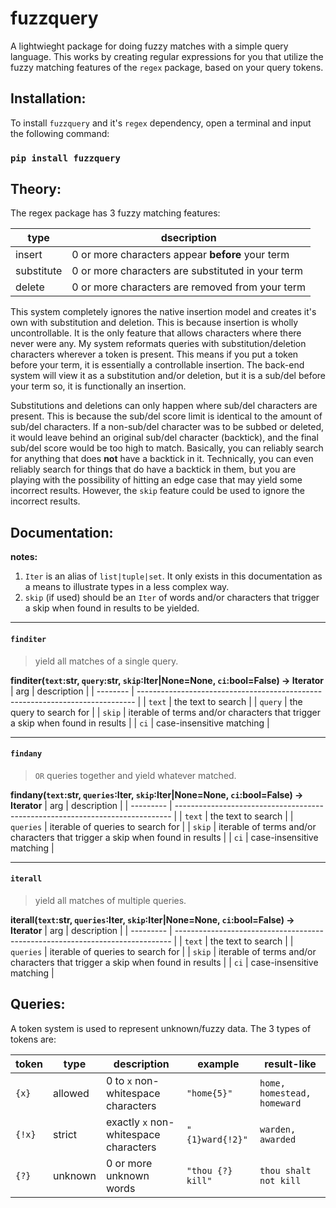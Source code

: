 # fuzzquery
A lightwieght package for doing fuzzy matches with a simple query language. This works by creating regular expressions for you that utilize the fuzzy matching features of the `regex` package, based on your query tokens. 


## Installation:
To install `fuzzquery` and it's `regex` dependency, open a terminal and input the following command: 
### `pip install fuzzquery`

## Theory:
The regex package has 3 fuzzy matching features:

| type       | dsecription                                       |
| ---------- | ------------------------------------------------- |
| insert     | 0 or more characters appear **before** your term  |
| substitute | 0 or more characters are substituted in your term |
| delete     | 0 or more characters are removed from your term   |

This system completely ignores the native insertion model and creates it's own with substitution and deletion. This is because insertion is wholly uncontrollable. It is the only feature that allows characters where there never were any. My system reformats queries with substitution/deletion characters wherever a token is present. This means if you put a token before your term, it is essentially a controllable insertion. The back-end system will view it as a substitution and/or deletion, but it is a sub/del before your term so, it is functionally an insertion. 

Substitutions and deletions can only happen where sub/del characters are present. This is because the sub/del score limit is identical to the amount of sub/del characters. If a non-sub/del character was to be subbed or deleted, it would leave behind an original sub/del character (backtick), and the final sub/del score would be too high to match. Basically, you can reliably search for anything that does **not** have a backtick in it. Technically, you can even reliably search for things that do have a backtick in them, but you are playing with the possibility of hitting an edge case that may yield some incorrect results. However, the `skip` feature could be used to ignore the incorrect results.

## Documentation:

**notes:**

1) `Iter` is an alias of `list|tuple|set`. It only exists in this documentation as a means to illustrate types in a less complex way.
2) `skip` (if used) should be an `Iter` of words and/or characters that trigger a skip when found in results to be yielded.

--------

#### `finditer`
> yield all matches of a single query.

**finditer(`text`:str, `query`:str, `skip`:Iter|None=None, `ci`:bool=False) -> Iterator**
| arg      | description                                                                   |
| -------- | ----------------------------------------------------------------------------- |
| `text`   | the text to search                                                            |
| `query`  | the query to search for                                                       |
| `skip`   | iterable of terms and/or characters that trigger a skip when found in results |
| `ci`     | case-insensitive matching                                                     |

--------

#### `findany`
> `OR` queries together and yield whatever matched.

**findany(`text`:str, `queries`:Iter, `skip`:Iter|None=None, `ci`:bool=False) -> Iterator**
| arg       | description                                                                   |
| --------- | ----------------------------------------------------------------------------- |
| `text`    | the text to search                                                            |
| `queries` | iterable of queries to search for                                             |
| `skip`    | iterable of terms and/or characters that trigger a skip when found in results |
| `ci`      | case-insensitive matching                                                     |

--------

#### `iterall`
> yield all matches of multiple queries.

**iterall(`text`:str, `queries`:Iter, `skip`:Iter|None=None, `ci`:bool=False) -> Iterator**
| arg       | description                                                                   |
| --------- | ----------------------------------------------------------------------------- |
| `text`    | the text to search                                                            |
| `queries` | iterable of queries to search for                                             |
| `skip`    | iterable of terms and/or characters that trigger a skip when found in results |
| `ci`      | case-insensitive matching                                                     |


## Queries:

A token system is used to represent unknown/fuzzy data. The 3 types of tokens are:

| token  | type    | description                           | example           | result-like                     |
| ------ | ------- | ------------------------------------- | ----------------- | ------------------------------- |
| `{x}`  | allowed | 0 to `x` non-whitespace characters    | `"home{5}"`       | `home, homestead, homeward`     |
| `{!x}` | strict  | exactly `x` non-whitespace characters | `"{1}ward{!2}"`   | `warden, awarded`               |
| `{?}`  | unknown | 0 or more unknown words               | `"thou {?} kill"` | `thou shalt not kill`           |

